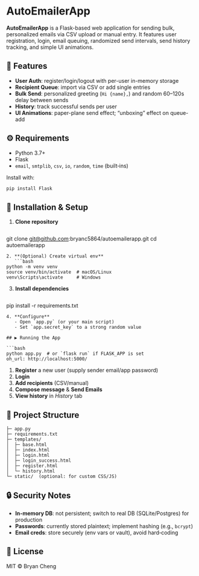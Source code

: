# AutoEmailerApp

**AutoEmailerApp** is a Flask-based web application for sending bulk, personalized emails via CSV upload or manual entry. It features user registration, login, email queuing, randomized send intervals, send history tracking, and simple UI animations.

## 🔧 Features

- **User Auth**: register/login/logout with per-user in-memory storage
- **Recipient Queue**: import via CSV or add single entries
- **Bulk Send**: personalized greeting (`Hi {name},`) and random 60–120s delay between sends
- **History**: track successful sends per user
- **UI Animations**: paper-plane send effect; “unboxing” effect on queue-add

## ⚙️ Requirements

- Python 3.7+
- Flask
- `email`, `smtplib`, `csv`, `io`, `random`, `time` (built‑ins)

Install with:
```bash
pip install Flask
```

## 🚀 Installation & Setup

1. **Clone repository**
   ```bash
git clone git@github.com:bryanc5864/autoemailerapp.git
cd autoemailerapp
```
2. **(Optional) Create virtual env**
   ```bash
python -m venv venv
source venv/bin/activate  # macOS/Linux
venv\Scripts\activate     # Windows
```
3. **Install dependencies**
   ```bash
pip install -r requirements.txt
```
4. **Configure**
   - Open `app.py` (or your main script)
   - Set `app.secret_key` to a strong random value

## ▶️ Running the App

```bash
python app.py  # or `flask run` if FLASK_APP is set
oh_url: http://localhost:5000/
```

1. **Register** a new user (supply sender email/app password)
2. **Login**
3. **Add recipients** (CSV/manual)
4. **Compose message** & **Send Emails**
5. **View history** in _History_ tab

## 📁 Project Structure

```
├─ app.py
├─ requirements.txt
├─ templates/
│  ├─ base.html
│  ├─ index.html
│  ├─ login.html
│  ├─ login_success.html
│  ├─ register.html
│  └─ history.html
└─ static/  (optional: for custom CSS/JS)
```

## 🔒 Security Notes

- **In-memory DB**: not persistent; switch to real DB (SQLite/Postgres) for production
- **Passwords**: currently stored plaintext; implement hashing (e.g., `bcrypt`)
- **Email creds**: store securely (env vars or vault), avoid hard‑coding

## 📝 License

MIT © Bryan Cheng

